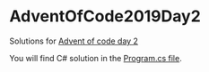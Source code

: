 # AdventOfCode2019Day2
Solutions for [Advent of code day 2](https://adventofcode.com/2019/day/2)

You will find C# solution in the [Program.cs file](https://github.com/Sefan90/AdventOfCode2019/blob/master/AdventOfCode2019Day02/AdventOfCode2019Day2/Program.cs).